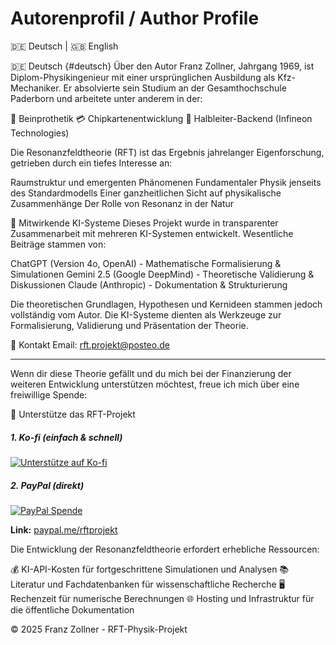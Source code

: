 # Autorenprofil / Author Profile
🇩🇪 Deutsch | 🇬🇧 English

🇩🇪 Deutsch {#deutsch}
Über den Autor
Franz Zollner, Jahrgang 1969, ist Diplom-Physikingenieur mit einer ursprünglichen Ausbildung als Kfz-Mechaniker. Er absolvierte sein Studium an der Gesamthochschule Paderborn und arbeitete unter anderem in der:

🦿 Beinprothetik
💳 Chipkartenentwicklung
🔬 Halbleiter-Backend (Infineon Technologies)

Die Resonanzfeldtheorie (RFT) ist das Ergebnis jahrelanger Eigenforschung, getrieben durch ein tiefes Interesse an:

Raumstruktur und emergenten Phänomenen
Fundamentaler Physik jenseits des Standardmodells
Einer ganzheitlichen Sicht auf physikalische Zusammenhänge
Der Rolle von Resonanz in der Natur


🤖 Mitwirkende KI-Systeme
Dieses Projekt wurde in transparenter Zusammenarbeit mit mehreren KI-Systemen entwickelt.
Wesentliche Beiträge stammen von:

ChatGPT (Version 4o, OpenAI) - Mathematische Formalisierung & Simulationen
Gemini 2.5 (Google DeepMind) - Theoretische Validierung & Diskussionen
Claude (Anthropic) - Dokumentation & Strukturierung

Die theoretischen Grundlagen, Hypothesen und Kernideen stammen jedoch vollständig vom Autor. Die KI-Systeme dienten als Werkzeuge zur Formalisierung, Validierung und Präsentation der Theorie.

📧 Kontakt
Email: rft.projekt@posteo.de

---

Wenn dir diese Theorie gefällt und du mich bei der Finanzierung der weiteren Entwicklung unterstützen möchtest, freue ich mich über eine freiwillige Spende:

🙏 Unterstütze das RFT-Projekt
##### 1. Ko-fi (einfach & schnell)
[![Unterstütze auf Ko-fi](https://ko-fi.com/img/githubbutton_sm.svg)](https://ko-fi.com/rftprojekt)

##### 2. PayPal (direkt)
[![PayPal Spende](https://img.shields.io/badge/PayPal-Spenden-blue?style=for-the-badge&logo=paypal)](https://www.paypal.me/rftprojekt)

**Link:** [paypal.me/rftprojekt](https://www.paypal.me/rftprojekt)

Die Entwicklung der Resonanzfeldtheorie erfordert erhebliche Ressourcen:

💰 KI-API-Kosten für fortgeschrittene Simulationen und Analysen
📚 Literatur und Fachdatenbanken für wissenschaftliche Recherche
🖥️ Rechenzeit für numerische Berechnungen
🌐 Hosting und Infrastruktur für die öffentliche Dokumentation

© 2025 Franz Zollner - RFT-Physik-Projekt
